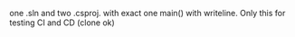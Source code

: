 one .sln and two .csproj.  with exact one main() with writeline. 
Only this for testing CI and CD (clone ok)
